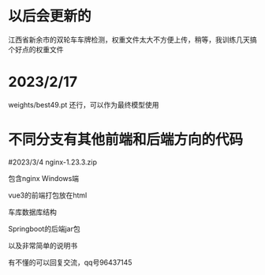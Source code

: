 # 以后会更新的
江西省新余市的双轮车车牌检测，权重文件太大不方便上传，稍等，我训练几天搞个好点的权重文件

# 2023/2/17
weights/best49.pt 还行，可以作为最终模型使用

# 不同分支有其他前端和后端方向的代码

#2023/3/4
nginx-1.23.3.zip

包含nginx Windows端 

vue3的前端打包放在html

车库数据库结构

Springboot的后端jar包

以及非常简单的说明书


有不懂的可以回复交流，qq号96437145
